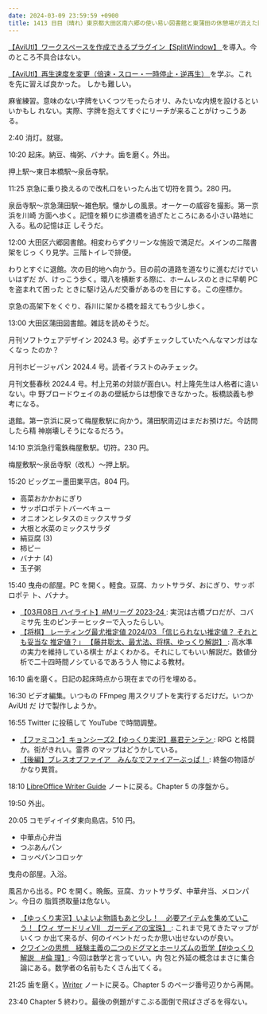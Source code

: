 ```yaml
---
date: 2024-03-09 23:59:59 +0900
title: 1413 日目（晴れ）東京都大田区南六郷の使い易い図書館と東蒲田の休憩場が消えた図書館
---
```


[【AviUtl】ワークスペースを作成できるプラグイン【SplitWindow】
](https://sosakubiyori.com/aviutl-splitwindow/)を導入。今のところ不具合はない。

[【AviUtl】再生速度を変更（倍速・スロー・一時停止・逆再生）
](https://sosakubiyori.com/aviutl-playspeed/)を学ぶ。これを先に習えば良かった。
しかも難しい。

麻雀練習。意味のない字牌をいくつツモったらオリ、みたいな内規を設けるといいかもし
れない。実際、字牌を抱えてすぐにリーチが来ることがけっこうある。

2:40 消灯。就寝。

10:20 起床。納豆、梅粥、バナナ。歯を磨く。外出。

押上駅～東日本橋駅～泉岳寺駅。

11:25 京急に乗り換えるので改札口をいったん出て切符を買う。280 円。

泉岳寺駅～京急蒲田駅～雑色駅。懐かしの風景。オーケーの威容を撮影。第一京浜を川崎
方面へ歩く。記憶を頼りに歩道橋を過ぎたところにある小さい路地に入る。私の記憶は正
しそうだ。

12:00 大田区六郷図書館。相変わらずクリーンな施設で満足だ。メインの二階書架をじっ
くり見学。三階トイレで排便。

わりとすぐに退館。次の目的地へ向かう。目の前の道路を道なりに進むだけでいいはずだ
が、けっこう歩く。環八を横断する際に、ホームレスのときに早朝 PC を盗まれて困った
ときに駆け込んだ交番があるのを目にする。この座標か。

京急の高架下をくぐり、呑川に架かる橋を超えてもう少し歩く。

13:00 大田区蒲田図書館。雑誌を読めそうだ。

月刊ソフトウェアデザイン 2024.3 号。必ずチェックしていたへんなマンガはなくなっ
たのか？

月刊ホビージャパン 2024.4 号。読者イラストのみチェック。

月刊文藝春秋 2024.4 号。村上兄弟の対談が面白い。村上隆先生は人格者に違いない。中
野ブロードウェイのあの壁紙からは想像できなかった。板橋談義も参考になる。

退館。第一京浜に戻って梅屋敷駅に向かう。蒲田駅周辺はまだお預けだ。今訪問したら精
神崩壊しそうになるだろう。

14:10 京浜急行電鉄梅屋敷駅。切符。230 円。

梅屋敷駅～泉岳寺駅（改札）～押上駅。

15:20 ビッグエー墨田業平店。804 円。

* 高菜おかかおにぎり
* サッポロポテトバーベキュー
* オニオンとレタスのミックスサラダ
* 大根と水菜のミックスサラダ
* 絹豆腐 (3)
* 柿ピー
* バナナ (4)
* 玉子粥

15:40 曳舟の部屋。PC を開く。軽食。豆腐、カットサラダ、おにぎり、サッポロポテ
ト、バナナ。

* [【03月08日 ハイライト】#Mリーグ 2023-24
  ](https://www.youtube.com/watch?v=e-Qw9H6g64s): 実況は古橋プロだが、コバミサ先
  生のピンチーヒッターで入ったらしい。
* [【将棋】 レーティング最尤推定値 2024/03 「信じられない推定値？ それとも妥当な
  推定値？」 【藤井聡太、最尤法、将棋、ゆっくり解説】
  ](https://www.youtube.com/watch?v=lZSZ8o257Xc): 高水準の実力を維持している棋士
  がよくわかる。それにしてもいい解説だ。数値分析で二十四時間ノシているであろう人
  物による教材。

16:10 歯を磨く。日記の起床時点から現在までの行を埋める。

16:30 ビデオ編集。いつもの FFmpeg 用スクリプトを実行するだけだ。いつか AviUtl だ
けで製作しようか。

16:55 Twitter に投稿して YouTube で時間調整。
<blockquote class="twitter-tweet"
  data-conversation="none"
  data-theme="dark" data-media-max-width="480" data-align="center">
<a href="https://twitter.com/showa_yojyo/status/1766371712432816447"></a>
</blockquote>

* [【ファミコン】キョンシーズ2【ゆっくり実況】暴君テンテン
  ](https://www.youtube.com/watch?v=GiaX6KF9cjk): RPG と格闘か。街がきれい。霊界
  のマップはどうかしている。
* [【後編】ブレスオブファイア　みんなでファイアーぶっぱ！
  ](https://www.youtube.com/watch?v=endJrLIv6Uw): 終盤の物語がかなり異質。

18:10 [LibreOffice Writer Guide][Writer] ノートに戻る。Chapter 5 の序盤から。

19:50 外出。

20:05 コモディイイダ東向島店。510 円。

* 中華点心弁当
* つぶあんパン
* コッペパンコロッケ

曳舟の部屋。入浴。

風呂から出る。PC を開く。晩飯。豆腐、カットサラダ、中華弁当、メロンパン。今日の
脂質摂取量は危ない。

* [【ゆっくり実況】いよいよ物語もあと少し！　必要アイテムを集めていこう！【ウィ
  ザードリィⅦ　ガーディアの宝珠】
  ](https://www.youtube.com/watch?v=egfXk1pFkN4): これまで見てきたマップがいくつ
  か出て来るが、何のイベントだったか思い出せないのが良い。
* [クワインの思想　経験主義の二つのドグマとホーリズムの哲学【#ゆっくり解説　#倫
  理】](https://www.youtube.com/watch?v=KESHS1K32Hc): 今回は数学と言っていい。内
  包と外延の概念はまさに集合論にある。数学者の名前もたくさん出てくる。

21:25 歯を磨く。[Writer] ノートに戻る。Chapter 5 のページ番号辺りから再開。

23:40 Chapter 5 終わり。最後の例題がすこぶる面倒で飛ばさざるを得ない。

[Writer]: https://documentation.libreoffice.org/en/english-documentation/writer/
